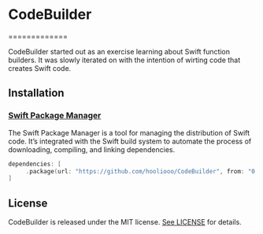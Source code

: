 # CodeBuilder
=============

CodeBuilder started out as an exercise learning about Swift function builders. It was slowly iterated on with the intention of wirting code that creates Swift code.

## Installation
### [Swift Package Manager](https://swift.org/package-manager/)

The Swift Package Manager is a tool for managing the distribution of Swift code. It’s integrated with the Swift build system to automate the process of downloading, compiling, and linking dependencies.

```swift
dependencies: [
     .package(url: "https://github.com/hooliooo/CodeBuilder", from: "0.1.0")
]
```

## License

CodeBuilder is released under the MIT license. [See LICENSE](https://github.com/hooliooo/CodeBuilder/blob/master/LICENSE) for details.
